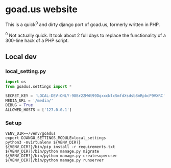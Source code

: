 # goad.us website

This is a quick<sup>0</sup> and dirty django port of goad.us, formerly written in PHP.

<sup>0</sup> Not actually quick. It took about 2 full days to replace the functionality of a 300-line hack of a PHP script.

## Local dev
### local_setting.py
```python
import os
from goadus.settings import *

SECRET_KEY = 'LOCAL-DEV-ONLY-98Br2ZMWt99DqxxcNlcSmfdXsdsb8mRpbcP9VXRC'
MEDIA_URL = '/media/'
DEBUG = True
ALLOWED_HOSTS = ['127.0.0.1']
```
### Set up
```shell
VENV_DIR=~/venv/goadus
export DJANGO_SETTINGS_MODULE=local_settings
python3 -mvirtualenv ${VENV_DIR?}
${VENV_DIR?}/bin/pip install -r requirements.txt
${VENV_DIR?}/bin/python manage.py migrate
${VENV_DIR?}/bin/python manage.py createsuperuser
${VENV_DIR?}/bin/python manage.py runserver
```
